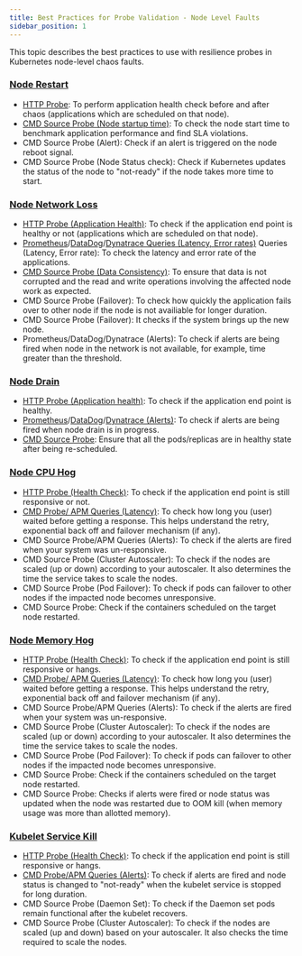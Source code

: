 ```yaml
---
title: Best Practices for Probe Validation - Node Level Faults
sidebar_position: 1
---
```


This topic describes the best practices to use with resilience probes in Kubernetes node-level chaos faults.

### [Node Restart](/docs/chaos-engineering/faults/chaos-faults/kubernetes/node/node-restart)

- [HTTP Probe](/docs/chaos-engineering/guides/probes/http-probe): To perform application health check before and after chaos (applications which are scheduled on that node).
- [CMD Source Probe (Node startup time)](/docs/chaos-engineering/guides/probes/command-probe): To check the node start time to benchmark application performance and find SLA violations.
- CMD Source Probe (Alert): Check if an alert is triggered on the node reboot signal.
- CMD Source Probe (Node Status check): Check if Kubernetes updates the status of the node to "not-ready" if the node takes more time to start. 


### [Node Network Loss](/docs/chaos-engineering/faults/chaos-faults/kubernetes/node/node-network-loss)

- [HTTP Probe (Application Health)](/docs/chaos-engineering/guides/probes/http-probe): To check if the application end point is healthy or not (applications which are scheduled on that node).
- [Prometheus](/docs/chaos-engineering/guides/probes/prometheus-probe)/[DataDog](/docs/chaos-engineering/guides/probes/apm-probes)/[Dynatrace Queries (Latency, Error rates)](/docs/chaos-engineering/guides/probes/apm-probes) Queries (Latency, Error rate): To check the latency and error rate of the applications.
- [CMD Source Probe (Data Consistency)](/docs/chaos-engineering/guides/probes/command-probe): To ensure that data is not corrupted and the read and write operations involving the affected node work as expected.
- CMD Source Probe (Failover): To check how quickly the application fails over to other node if the node is not availiable for longer duration. 
- CMD Source Probe (Failover): It checks if the system brings up the new node.
- Prometheus/DataDog/Dynatrace (Alerts): To check if alerts are being fired when node in the network is not available, for example, time greater than the threshold.

### [Node Drain](/docs/chaos-engineering/faults/chaos-faults/kubernetes/node/node-drain)

-  [HTTP Probe (Application health)](/docs/chaos-engineering/guides/probes/http-probe): To check if the application end point is healthy.
- [Prometheus](/docs/chaos-engineering/guides/probes/prometheus-probe)/[DataDog](/docs/chaos-engineering/guides/probes/apm-probes)/[Dynatrace (Alerts)](/docs/chaos-engineering/guides/probes/apm-probes): To check if alerts are being fired when node drain is in progress.
- [CMD Source Probe](/docs/chaos-engineering/guides/probes/command-probe): Ensure that all the pods/replicas are in healthy state after being re-scheduled.


### [Node CPU Hog](/docs/chaos-engineering/faults/chaos-faults/kubernetes/node/node-cpu-hog)

- [HTTP Probe (Health Check)](/docs/chaos-engineering/guides/probes/http-probe): To check if the application end point is still responsive or not.
- [CMD Probe/ APM Queries (Latency)](/docs/chaos-engineering/guides/probes/command-probe): To check how long you (user) waited before getting a response. This helps understand the retry, exponential back off and failover mechanism (if any).
- CMD Source Probe/APM Queries (Alerts): To check if the alerts are fired when your system was un-responsive.
- CMD Source Probe (Cluster Autoscaler): To check if the nodes are scaled (up or down) according to your autoscaler. It also determines the time the service takes to scale the nodes.
- CMD Source Probe (Pod Failover): To check if pods can failover to other nodes if the impacted node becomes unresponsive.
- CMD Source Probe: Check if the containers scheduled on the target node restarted.

### [Node Memory Hog](/docs/chaos-engineering/faults/chaos-faults/kubernetes/node/node-memory-hog)

- [HTTP Probe (Health Check)](/docs/chaos-engineering/guides/probes/http-probe): To check if the application end point is still responsive or hangs.
- [CMD Probe/ APM Queries (Latency)](/docs/chaos-engineering/guides/probes/command-probe): To check how long you (user) waited before getting a response. This helps understand the retry, exponential back off and failover mechanism (if any).
- CMD Source Probe/APM Queries (Alerts): To check if the alerts are fired when your system was un-responsive.
- CMD Source Probe (Cluster Autoscaler): To check if the nodes are scaled (up or down) according to your autoscaler. It also determines the time the service takes to scale the nodes.
- CMD Source Probe (Pod Failover): To check if pods can failover to other nodes if the impacted node becomes unresponsive.
- CMD Source Probe: Check if the containers scheduled on the target node restarted.
- CMD Source Probe: Checks if alerts were fired or node status was updated when the node was restarted due to OOM kill (when memory usage was more than allotted memory).

### [Kubelet Service Kill](/docs/chaos-engineering/faults/chaos-faults/kubernetes/node/kubelet-service-kill)

- [HTTP Probe (Health Check)](/docs/chaos-engineering/guides/probes/http-probe): To check if the application end point is still responsive or hangs.
- [CMD Probe/APM Queries (Alerts)](/docs/chaos-engineering/guides/probes/command-probe): To check if alerts are fired and node status is changed to "not-ready" when the kubelet service is stopped for long duration.
- CMD Source Probe (Daemon Set): To check if the Daemon set pods remain functional after the kubelet recovers.
- CMD Source Probe (Cluster Autoscaler): To check if the nodes are scaled (up and down) based on your autoscaler. It also checks the time required to scale the nodes.